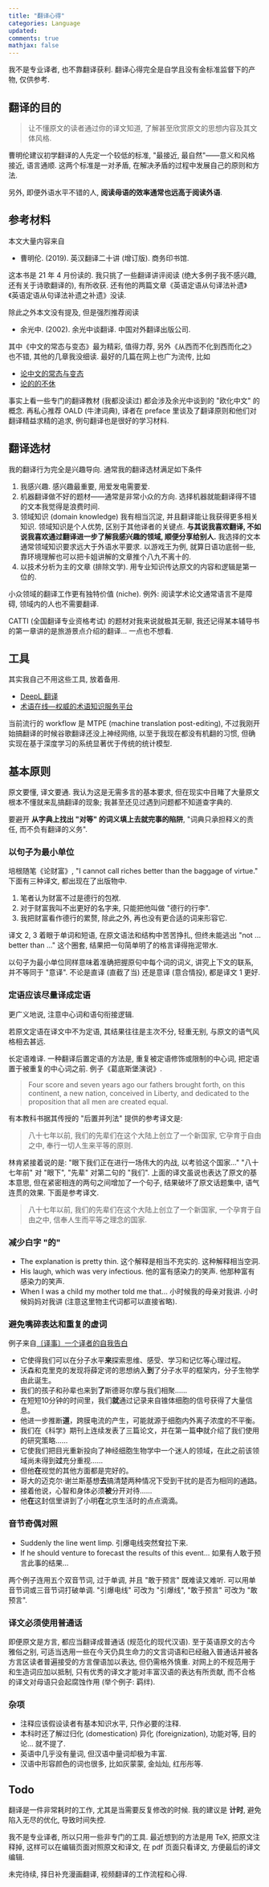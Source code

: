 ```yaml
---
title: "翻译心得"
categories: Language
updated: 
comments: true
mathjax: false
---
```


我不是专业译者, 也不靠翻译获利. 翻译心得完全是自学且没有金标准监督下的产物, 仅供参考.

## 翻译的目的

> 让不懂原文的读者通过你的译文知道, 了解甚至欣赏原文的思想内容及其文体风格. 

曹明伦建议初学翻译的人先定一个较低的标准, "最接近, 最自然"——意义和风格接近, 语言通顺. 这两个标准是一对矛盾, 在解决矛盾的过程中发展自己的原则和方法. 

另外, 即便外语水平不错的人, **阅读母语的效率通常也远高于阅读外语**. 

<!-- more -->

## 参考材料

本文大量内容来自

- 曹明伦. (2019). 英汉翻译二十讲 (增订版). 商务印书馆.

这本书是 21 年 4 月份读的. 我只挑了一些翻译讲评阅读 (绝大多例子我不感兴趣, 还有关于诗歌翻译的), 有所收获. 还有他的两篇文章《英语定语从句译法补遗》《英语定语从句译法补遗之补遗》没读.

除此之外本文没有提及, 但是强烈推荐阅读

- 余光中. (2002). 余光中谈翻译. 中国对外翻译出版公司.

其中《中文的常态与变态》最为精彩, 值得力荐, 另外《从西而不化到西而化之》也不错, 其他的几章我没细读. 最好的几篇在网上也广为流传, 比如

- [论中文的常态与变态](https://mp.weixin.qq.com/s/mV9n_m1DE3L7vmmWi9S-zA)
- [论的的不休](https://www.douban.com/group/topic/82086796/?_i=1043045IzEyq27)

事实上看一些专门的翻译教材 (我都没读过) 都会涉及余光中谈到的 "欧化中文" 的概念. 再私心推荐 OALD (牛津词典), 译者在 preface 里谈及了翻译原则和他们对翻译精益求精的追求, 例句翻译也是很好的学习材料.

## 翻译选材

我的翻译行为完全是兴趣导向. 通常我的翻译选材满足如下条件

1. 我感兴趣. 感兴趣最重要, 用爱发电需要爱. 
2. 机器翻译做不好的题材——通常是非常小众的方向. 选择机器就能翻译得不错的文本我觉得是浪费时间.
3. 领域知识 (domain knowledge) 我有相当沉淀, 并且翻译能让我获得更多相关知识. 领域知识是个人优势, 区别于其他译者的关键点. **与其说我喜欢翻译, 不如说我喜欢通过翻译进一步了解我感兴趣的领域, 顺便分享给别人.** 我选择的文本通常领域知识要求远大于外语水平要求. 以游戏王为例, 就算日语功底弱一些, 靠环境理解也可以把卡姐讲解的文章推个八九不离十的.
4. 以技术分析为主的文章 (排除文学). 用专业知识传达原文的内容和逻辑是第一位的. 

小众领域的翻译工作更有独特价值 (niche). 例外: 阅读学术论文通常语言不是障碍, 领域内的人也不需要翻译.

CATTI (全国翻译专业资格考试) 的题材对我来说就极其无聊, 我还记得某本辅导书的第一章讲的是旅游景点介绍的翻译... 一点也不想看.

## 工具

其实我自己不用这些工具, 放着备用.

- [DeepL 翻译](https://www.deepl.com/translator)
- [术语在线—权威的术语知识服务平台](https://www.termonline.cn/)

当前流行的 workflow 是 MTPE (machine translation post-editing), 不过我刚开始搞翻译的时候谷歌翻译还没上神经网络, 以至于我现在都没有机翻的习惯, 但确实现在基于深度学习的系统显著优于传统的统计模型.


## 基本原则

原文要懂, 译文要通. 我认为这是无需多言的基本要求, 但在现实中目睹了大量原文根本不懂就来乱搞翻译的现象; 我甚至还见过遇到问题都不知道查字典的.

要避开 **从字典上找出 "对等" 的词义填上去就完事的陷阱**, "词典只承担释义的责任, 而不负有翻译的义务".

### 以句子为最小单位

培根随笔《论财富》, "I cannot call riches better than the baggage of virtue." 下面有三种译文, 都出现在了出版物中.

1. 笔者认为财富不过是德行的包袱.
2. 对于财富我叫不出更好的名字来, 只能把他叫做 "德行的行李".
3. 我把财富看作德行的累赘, 除此之外, 再也没有更合适的词来形容它.

译文 2, 3 着眼于单词和短语, 在原文语法和结构中苦苦挣扎, 但终未能逃出 "not ... better than ..." 这个圈套, 结果把一句简单明了的格言译得拖泥带水.

以句子为最小单位同样意味着准确把握原句中每个词的词义, 讲究上下文的联系, 并不等同于 "意译". 不论是直译 (直截了当) 还是意译 (意合情投), 都是译文 1 更好.

### 定语应该尽量译成定语

更广义地说, 注意中心词和语句衔接逻辑.

若原文定语在译文中不为定语, 其结果往往是主次不分, 轻重无别, 与原文的语气风格相去甚远.

长定语难译. 一种翻译后置定语的方法是, 重复被定语修饰或限制的中心词, 把定语置于被重复的中心词之前. 例子《葛底斯堡演说》.

> Four score and seven years ago our fathers brought forth, on this continent, a new nation, conceived in Liberty, and dedicated to the proposition that all men are created equal.

有本教科书据其传授的 "后置并列法" 提供的参考译文是:

> 八十七年以前, 我们的先辈们在这个大陆上创立了一个新国家, 它孕育于自由之中, 奉行一切人生来平等的原则.

林肯紧接着说的是: "眼下我们正在进行一场伟大的内战, 以考验这个国家..." "八十七年前" 对 "眼下", "先辈" 对第二句的 "我们". 上面的译文虽说也表达了原文的基本意思, 但在紧密相连的两句之间增加了一个句子, 结果破坏了原文话题集中, 语气连贯的效果. 下面是参考译文.

> 八十七年以前, 我们的先辈们在这个大陆上创立了一个新国家, 一个孕育于自由之中, 信奉人生而平等之理念的国家.

### 减少白字 "的"

- The explanation is pretty thin. 这个解释是相当不充实的. 这种解释相当空洞.
- His laugh, which was very infectious. 他的富有感染力的笑声. 他那种富有感染力的笑声.
- When I was a child my mother told me that... 小时候我的母亲对我讲. 小时候妈妈对我讲 (注意这里物主代词都可以直接省略).

### 避免嘴碎表达和重复的虚词

例子来自[〔译事〕一个译者的自我告白](https://mp.weixin.qq.com/s/fS370ZHGs06ONCOAHHLaAg)

- 它使得我们可以在分子水平**来**探索思维、感受、学习和记忆等心理过程。
- 沃森和克里克的发现将薛定谔的思想纳入**到**了分子水平的框架内，分子生物学由此诞生。
- 我们的孩子和孙辈也来到**了**斯德哥尔摩与我们相聚……
- 在短短10分钟的时间里，我们**就**通过记录来自锥体细胞的信号获得了大量信息。
- 他进一步推断**道**，跨膜电流的产生，可能就源于细胞内外离子浓度的不平衡。
- 我们在《科学》期刊上连续发表了三篇论文，并在第一篇**中**就介绍了我们使用的研究策略……
- 它使我们把目光重新投向了神经细胞生物学中一个迷人的领域，在此之前该领域尚未得到**过**充分重视……
- 但他**在**视觉的其他方面都是完好的。
- 哥大的迈克尔·谢兰斯基想**去**搞清楚两种情况下受到干扰的是否为相同的通路。
- 接着他说，心智和身体必须**被**分开对待……
- 他**在**这封信里讲到了小明**在**北京生活时的点点滴滴。

### 音节奇偶对照

- Suddenly the line went limp. 引爆电线突然耷拉下来.
- If he should venture to forecast the results of this event... 如果有人敢于预言此事的结果...

两个例子连用五个双音节词, 过于单调, 并且 "敢于预言" 既难读又难听. 可以用单音节词或三音节词打破单调. "引爆电线" 可改为 "引爆线", "敢于预言" 可改为 "敢预言".

### 译文必须使用普通话

即便原文是方言, 都应当翻译成普通话 (规范化的现代汉语). 至于英语原文的古今雅俗之别, 可适当选用一些在今天仍具生命力的文言词语和已经融入普通话并被各方言区读者普遍接受的方言俚语加以表达, 但仍需格外慎重. 对网上的不规范用于和生造词应加以抵制, 只有优秀的译文才能对丰富汉语的表达有所贡献, 而不合格的译文对母语只会起腐蚀作用 (举个例子: 羁绊).

### 杂项

- 注释应该假设读者有基本知识水平, 只作必要的注释.
- 本科时还了解过归化 (domestication) 异化 (foreignization), 功能对等, 目的论... 就不提了.
- 英语中几乎没有量词, 但汉语中量词却极为丰富.
- 汉语中形容颜色的词也很多, 比如灰蒙蒙, 金灿灿, 红彤彤等.

## Todo

翻译是一件非常耗时的工作, 尤其是当需要反复修改的时候. 我的建议是 **计时**, 避免陷入无尽的优化, 导致时间失控.

我不是专业译者, 所以只用一些非专门的工具. 最近想到的方法是用 TeX, 把原文注释掉, 这样可以在编辑页面对照原文和译文, 在 pdf 页面只看译文, 方便最后的译文编辑.

未完待续, 择日补充漫画翻译, 视频翻译的工作流程和心得.